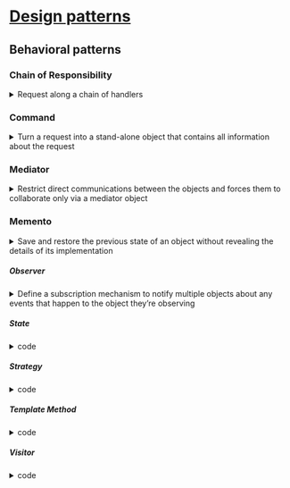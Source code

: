 # [Design patterns](patterns.md)
## Behavioral patterns
###	Chain of Responsibility
<details>
	<summary>Request along a chain of handlers</summary>

![](chain.png)  

```java
interface HeadersChain {
    fun addHeader(inputHeader: String): String
}

class AuthenticationHeader(
    val token: String?,
    var next: HeadersChain? = null
) : HeadersChain {
    override fun addHeader(inputHeader: String): String {
        token ?: throw IllegalStateException("Token should be not null")
        return inputHeader + "Authorization: Bearer $token\n".let { next?.addHeader(it) ?: it }
    } // execute chain by execute next.method()
}

class ContentTypeHeader(
    val contentType: String,
    var next: HeadersChain? = null
) : HeadersChain {
    override fun addHeader(inputHeader: String): String =
        inputHeader + "ContentType: $contentType\n".let { next?.addHeader(it) ?: it }
}

class BodyPayload(
    val body: String,
    var next: HeadersChain? = null
) : HeadersChain {
    override fun addHeader(inputHeader: String): String =
        inputHeader + body.let { next?.addHeader(it) ?: it }
}

class ChainOfResponsibilityTest {

    @Test
    fun `Chain Of Responsibility`() {
        //create chain elements
        val authenticationHeader = AuthenticationHeader("123456")
        val contentTypeHeader = ContentTypeHeader("json")
        val messageBody = BodyPayload("Body:\n{\n\"username\"=\"dbacinski\"\n}")

        //construct chain
        authenticationHeader.next = contentTypeHeader
        contentTypeHeader.next = messageBody

        //execute chain
        val messageWithAuthentication =
            authenticationHeader.addHeader("Headers with Authentication:\n")

        println(messageWithAuthentication)

        val messageWithoutAuth =
            contentTypeHeader.addHeader("Headers:\n")
        println(messageWithoutAuth)

        assertThat(messageWithAuthentication).isEqualTo(
            """
                Headers with Authentication:
                Authorization: Bearer 123456
                ContentType: json
                Body:
                {
                "username"="dbacinski"
                }
            """.trimIndent()
        )

        assertThat(messageWithoutAuth).isEqualTo(
            """
                Headers:
                ContentType: json
                Body:
                {
                "username"="dbacinski"
                }
            """.trimIndent()
        )
    }
}
```

</details>

### Command
<details>
	<summary>Turn a request into a stand-alone object that contains all information about the request</summary>

![](command.png)

```java
interface OrderCommand {
    fun execute()
}

class OrderAddCommand(private val id: Long) : OrderCommand {
    override fun execute() = println("Adding order with id: $id")
}

class OrderPayCommand(private val id: Long) : OrderCommand {
    override fun execute() = println("Paying for order with id: $id")
}

class CommandProcessor {

    private val queue = ArrayList<OrderCommand>()

    fun addToQueue(orderCommand: OrderCommand): CommandProcessor =
        apply {
            queue.add(orderCommand)
        }

    fun processCommands(): CommandProcessor =
        apply {
            queue.forEach { it.execute() }
            queue.clear()
        }
}

class CommandTest {

    @Test
    fun command() {
        CommandProcessor()
            .addToQueue(OrderAddCommand(1L))
            .addToQueue(OrderAddCommand(2L))
            .addToQueue(OrderPayCommand(2L))
            .addToQueue(OrderPayCommand(1L))
            .processCommands()
    }
}
```

</details>

### Mediator
<details>
	<summary>Restrict direct communications between the objects and forces them to collaborate only via a mediator object</summary>

![](mediator.png)

```java
class ChatUser(private val mediator: ChatMediator, private val name: String) {
    fun send(msg: String) {
        println("$name: Sending Message= $msg")
        mediator.sendMessage(msg, this)
    }

    fun receive(msg: String) {
        println("$name: Message received: $msg")
    }
}

class ChatMediator {

    private val users: MutableList<ChatUser> = ArrayList()

    fun sendMessage(msg: String, user: ChatUser) {
        users
            .filter { it != user }
            .forEach {
                it.receive(msg)
            }
    }

    fun addUser(user: ChatUser): ChatMediator =
        apply { users.add(user) }

}

class MediatorTest {

    @Test
    fun Mediator() {
        val mediator = ChatMediator()

        val john = ChatUser(mediator, "John")

        mediator
            .addUser(ChatUser(mediator, "Alice"))
            .addUser(ChatUser(mediator, "Bob"))
            .addUser(john)

        john.send("Hi everyone!")
    }
}
```

</details>

### Memento
<details>
	<summary>Save and restore the previous state of an object without revealing the details of its implementation</summary>

![](memento.png)

</details>

##### Observer
<details>
	<summary>Define a subscription mechanism to notify multiple objects about any events that happen to the object they’re observing</summary>

![](observer.png)
  	 
</details>

##### State
<details>
	<summary>code</summary>		
</details>

##### Strategy
<details>
	<summary>code</summary>		
</details>

##### Template Method
<details>
	<summary>code</summary>		
</details>

##### Visitor
<details>
	<summary>code</summary>		
</details>
